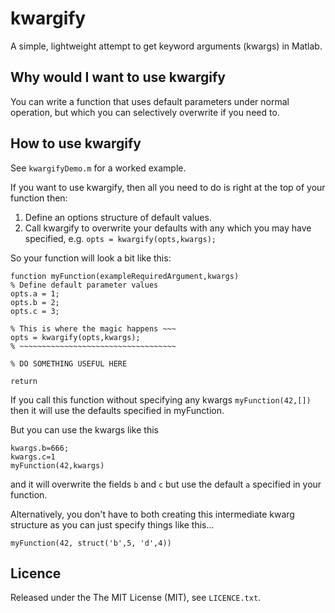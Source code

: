 # kwargify
A simple, lightweight attempt to get keyword arguments (kwargs) in Matlab.

## Why would I want to use kwargify
You can write a function that uses default parameters under normal operation, but which you can selectively overwrite if you need to. 

## How to use kwargify

See `kwargifyDemo.m` for a worked example.

If you want to use kwargify, then all you need to do is right at the top of your function then:

1. Define an options structure of default values.
2. Call kwargify to overwrite your defaults with any which you may have specified, e.g. `opts = kwargify(opts,kwargs);`

So your function will look a bit like this:

    function myFunction(exampleRequiredArgument,kwargs)
    % Define default parameter values
    opts.a = 1;
    opts.b = 2;
    opts.c = 3;
    
    % This is where the magic happens ~~~
    opts = kwargify(opts,kwargs);
    % ~~~~~~~~~~~~~~~~~~~~~~~~~~~~~~~~~~~
    
    % DO SOMETHING USEFUL HERE
    
    return

If you call this function without specifying any kwargs `myFunction(42,[])` then it will use the defaults specified in myFunction.

But you can use the kwargs like this

    kwargs.b=666;
    kwargs.c=1
    myFunction(42,kwargs)
    
and it will overwrite the fields `b` and `c` but use the default `a` specified in your function.

Alternatively, you don't have to both creating this intermediate kwarg structure as you can just specify things like this...

	myFunction(42, struct('b',5, 'd',4))

## Licence

Released under the The MIT License (MIT), see `LICENCE.txt`.
